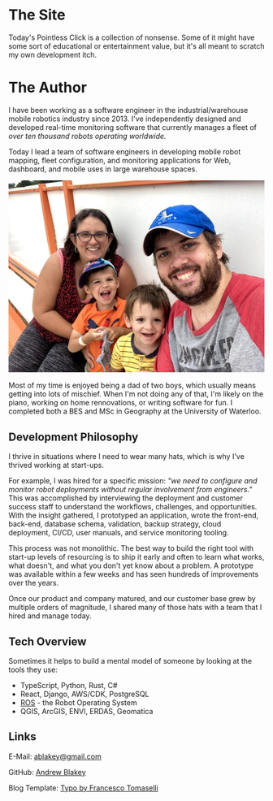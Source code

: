 # The Site

Today's Pointless Click is a collection of nonsense. Some of it might have some sort of educational or entertainment value, but it's all meant to scratch my own development itch.


# The Author

I have been working as a software engineer in the industrial/warehouse mobile robotics industry since 2013. I've independently designed and developed real-time monitoring software that currently manages a fleet of *over ten thousand robots operating worldwide.*

Today I lead a team of software engineers in developing mobile robot mapping, fleet configuration, and monitoring applications for Web, dashboard, and mobile uses in large warehouse spaces.

![photo of me](about.jpg)

Most of my time is enjoyed being a dad of two boys, which usually means getting into lots of mischief. When I'm not doing any of that, I'm likely on the piano, working on home rennovations, or writing software for fun. I completed both a BES and MSc in Geography at the University of Waterloo.

## Development Philosophy

I thrive in situations where I need to wear many hats, which is why I've thrived working at start-ups.

For example, I was hired for a specific mission: *"we need to configure and monitor robot deployments without regular involvement from engineers."*  This was accomplished by interviewing the deployment and customer success staff to understand the workflows, challenges, and opportunities. With the insight gathered, I prototyped an application, wrote the front-end, back-end, database schema, validation, backup strategy, cloud deployment, CI/CD, user manuals, and service monitoring tooling.

This process was not monolithic. The best way to build the right tool with start-up levels of resourcing is to ship it early and often to learn what works, what doesn't, and what you don't yet know about a problem. A prototype was available within a few weeks and has seen hundreds of improvements over the years.

Once our product and company matured, and our customer base grew by multiple orders of magnitude, I shared many of those hats with a team that I hired and manage today.


## Tech Overview

Sometimes it helps to build a mental model of someone by looking at the tools they use:

* TypeScript, Python, Rust, C#
* React, Django, AWS/CDK, PostgreSQL
* [ROS](https://ros.org/) - the Robot Operating System
* QGIS, ArcGIS, ENVI, ERDAS, Geomatica


## Links

E-Mail: [ablakey@gmail.com](mailto:ablakey@gmail.com)

GitHub: [Andrew Blakey](https://github.com/ablakey)

Blog Template: [Typo by Francesco Tomaselli](https://github.com/tomfran/typo)
